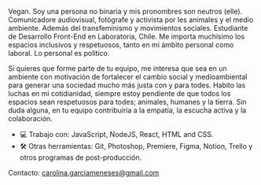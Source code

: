Vegan. Soy una persona no binaria y mis pronombres son neutros (elle). Comunicadore audiovisual, fotógrafe y activista por les animales y el medio ambiente. Además del transfeminismo y movimientos sociales. Estudiante de Desarrollo Front-End en Laboratoria, Chile. Me importa muchísimo los espacios inclusivos y respetuosos, tanto en mi ámbito personal como laboral. Lo personal es político. 

Si quieres que forme parte de tu equipo, me interesa que sea en un ambiente con motivación de fortalecer el cambio social y medioambiental para generar una sociedad mucho más justa con y para todes. Habito las luchas en mi cotidianidad, siempre estoy pendiente de que todos los espacios sean respetuosos para todes; animales, humanes y la tierra. Sin duda alguna, en tu equipo contribuiría a la empatía, la escucha activa y la colaboración.

- 💻 Trabajo con: JavaScript, NodeJS, React, HTML and CSS.
- 🛠 Otras herramientas: Git, Photoshop, Premiere, Figma, Notion, Trello y otros programas de post-producción.

Contacto: carolina.garciameneses@gmail.com


